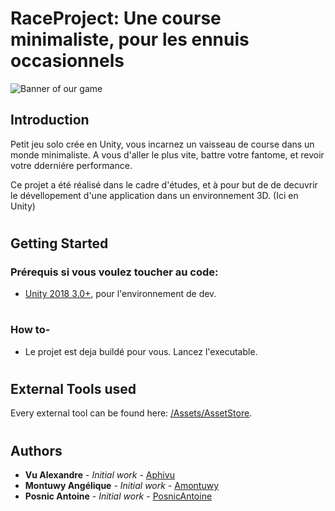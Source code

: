 # RaceProject: Une course minimaliste, pour les ennuis occasionnels

![Banner of our game](https://i.imgur.com/7rs7qT3.png)

## Introduction

Petit jeu solo crée en Unity, vous incarnez un vaisseau de course dans un monde minimaliste. 
A vous d'aller le plus vite, battre votre fantome, et revoir votre dderniére performance.

Ce projet a été réalisé dans le cadre d'études, et à pour but de de decuvrir le dévellopement d'une application dans un environnement 3D. (Ici en Unity)
#
#

## Getting Started

### Prérequis si vous voulez toucher au code:

* [Unity 2018 3.0+](https://unity3d.com/fr), pour l'environnement de dev.


#

### How to-

* Le projet est deja buildé pour vous. Lancez l'executable.
#

## External Tools used

Every external tool can be found here:  [/Assets/AssetStore](https://github.com/PosnicAntoine/MAR_Master2_RaceProject/tree/master/Assets/AssetStore).

#

## Authors


* **Vu Alexandre** - *Initial work* - [Aphivu](https://github.com/aphivu)
* **Montuwy Angélique** - *Initial work* - [Amontuwy](https://github.com/amontuwy)
* **Posnic Antoine** - *Initial work* - [PosnicAntoine](https://github.com/PosnicAntoine)
